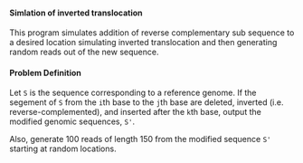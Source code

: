 #### Simlation of inverted translocation

This program simulates addition of reverse complementary sub sequence to a desired location simulating inverted translocation
and then generating random reads out of the new sequence.


#### Problem Definition

Let `S` is the sequence corresponding to a reference genome. If the segement of `S` from the `i`th base to the `j`th base are deleted, inverted (i.e. reverse-complemented), and inserted after the `k`th base, output the modified genomic sequences, `S'`. 

Also, generate 100 reads of length 150 from the modified sequence `S'` starting at random locations.
